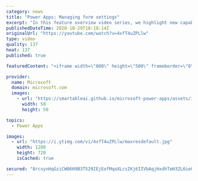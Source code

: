 ```yaml
---
category: news
title: "Power Apps: Managing form settings"
excerpt: "In this feature overview video series, we highlight new capabilities included in the latest update to Microsoft Power Apps.  Improvements to Microsoft Power Apps for managing form settings and events allow users to set various features on a form in the new modern designer.   Get the most out of Power"
publishedDateTime: 2020-10-29T18:18:14Z
originalUrl: "https://youtube.com/watch?v=4xfT4uZPLlw"
type: video
quality: 137
heat: 137
published: true

featuredContent: "<iframe width=\"800\" height=\"500\" frameborder=\"0\" src=\"https://www.youtube.com/embed/4xfT4uZPLlw\" allow=\"accelerometer; autoplay; encrypted-media; gyroscope; picture-in-picture\" allowfullscreen></iframe>"

provider:
  name: Microsoft
  domain: microsoft.com
  images:
    - url: "https://smartableai.github.io/microsoft-power-apps/assets/images/organizations/microsoft.com-50x50.jpg"
      width: 50
      height: 50

topics:
  - Power Apps

images:
  - url: "https://i.ytimg.com/vi/4xfT4uZPLlw/maxresdefault.jpg"
    width: 1280
    height: 720
    isCached: true

secured: "8rcxynHqGziCW06H9B3T529IEjEofMqaXLcsIKj6IIVbAqjHxdhTeH3ZL6ieGBVHlIt2corGlAH8sgqpK+A2mwQmCNcSXv+mqVq83b3il+jS9H21tqRs+0swuFNY3zFyMsM/dA05iV1zqmLHfl93uJAFacW0UeH5wg+9/mFRWGpipN07BS46ej9K0gl4AM3Jt40EF/P/1ow20D4nu2Swiz2c/UcVZm7qVqckw1dpQYObwH++z/wjWCiz63Uj/2frRmBYGF7CL84N2sgc/KKJ3ds2OMboUlcl9du4YYETHeiw4QV4US3upEi7RxrcCIx0wyQshwnaLlt1B73LVpUVVXVJZlhuoTq4UX1rrBC65diwddHII3UALHwtffi7U4/o3GHakCI+1mc+MTKFDVs/A7b6MmJ8IId1ZvXxUi21q/k0Jty4mU4K655NxkBKm2ST;0ruW1JupilvfgnUbgVqI6g=="
---
```


